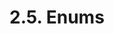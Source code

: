 <!-- This file is generated automatically by infrastructure scripts (crates/codegen/spec/src/lib.rs:29:22). Please don't edit by hand. -->

# 2.5. Enums

```{ .ebnf #EnumDefinition }

```

<pre ebnf-snippet="EnumDefinition" style="display: none;"><a href="#EnumDefinition"><span class="k">EnumDefinition</span></a><span class="o"> = </span><span class="cm">(* enum_keyword: *)</span><span class="o"> </span><a href="../../01-file-structure/06-keywords#EnumKeyword"><span class="k">ENUM_KEYWORD</span></a><br /><span class="o">                 </span><span class="cm">(* name: *)</span><span class="o"> </span><a href="../../05-expressions/06-identifiers#Identifier"><span class="k">IDENTIFIER</span></a><br /><span class="o">                 </span><span class="cm">(* open_brace: *)</span><span class="o"> </span><a href="../../01-file-structure/07-punctuation#OpenBrace"><span class="k">OPEN_BRACE</span></a><br /><span class="o">                 </span><span class="cm">(* members: *)</span><span class="o"> </span><a href="#EnumMembers"><span class="k">EnumMembers</span></a><br /><span class="o">                 </span><span class="cm">(* close_brace: *)</span><span class="o"> </span><a href="../../01-file-structure/07-punctuation#CloseBrace"><span class="k">CLOSE_BRACE</span></a><span class="o">;</span></pre>

```{ .ebnf #EnumMembers }

```

<pre ebnf-snippet="EnumMembers" style="display: none;"><a href="#EnumMembers"><span class="k">EnumMembers</span></a><span class="o"> = </span><span class="o">(</span><span class="cm">(* item: *)</span><span class="o"> </span><a href="../../05-expressions/06-identifiers#Identifier"><span class="k">IDENTIFIER</span></a><span class="o"> </span><span class="o">(</span><span class="cm">(* separator: *)</span><span class="o"> </span><a href="../../01-file-structure/07-punctuation#Comma"><span class="k">COMMA</span></a><span class="o"> </span><span class="cm">(* item: *)</span><span class="o"> </span><a href="../../05-expressions/06-identifiers#Identifier"><span class="k">IDENTIFIER</span></a><span class="o">)</span><span class="o">*</span><span class="o">)</span><span class="o">?</span><span class="o">;</span></pre>
